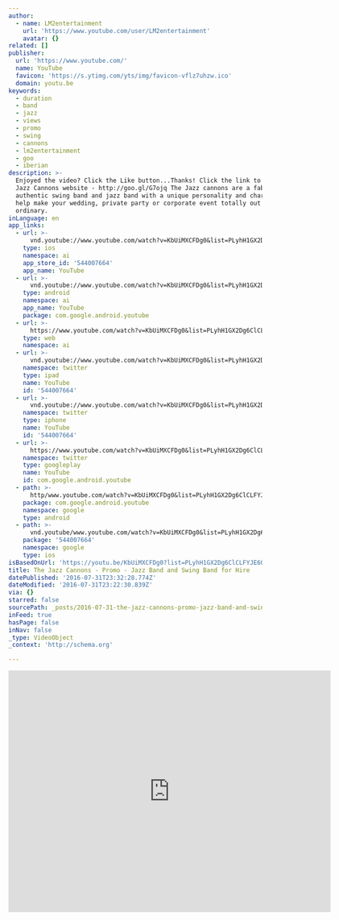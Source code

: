 ```yaml
---
author:
  - name: LM2entertainment
    url: 'https://www.youtube.com/user/LM2entertainment'
    avatar: {}
related: []
publisher:
  url: 'https://www.youtube.com/'
  name: YouTube
  favicon: 'https://s.ytimg.com/yts/img/favicon-vflz7uhzw.ico'
  domain: youtu.be
keywords:
  - duration
  - band
  - jazz
  - views
  - promo
  - swing
  - cannons
  - lm2entertainment
  - goo
  - iberian
description: >-
  Enjoyed the video? Click the Like button...Thanks! Click the link to visit The
  Jazz Cannons website - http://goo.gl/G7ojq The Jazz cannons are a fabulous
  authentic swing band and jazz band with a unique personality and charm that'll
  help make your wedding, private party or corporate event totally out of the
  ordinary.
inLanguage: en
app_links:
  - url: >-
      vnd.youtube://www.youtube.com/watch?v=KbUiMXCFDg0&list=PLyhH1GX2Dg6ClCLFYJE6QR4TA-ZUiCN8G&feature=applinks
    type: ios
    namespace: ai
    app_store_id: '544007664'
    app_name: YouTube
  - url: >-
      vnd.youtube://www.youtube.com/watch?v=KbUiMXCFDg0&list=PLyhH1GX2Dg6ClCLFYJE6QR4TA-ZUiCN8G&feature=applinks
    type: android
    namespace: ai
    app_name: YouTube
    package: com.google.android.youtube
  - url: >-
      https://www.youtube.com/watch?v=KbUiMXCFDg0&list=PLyhH1GX2Dg6ClCLFYJE6QR4TA-ZUiCN8G&feature=applinks
    type: web
    namespace: ai
  - url: >-
      vnd.youtube://www.youtube.com/watch?v=KbUiMXCFDg0&list=PLyhH1GX2Dg6ClCLFYJE6QR4TA-ZUiCN8G&feature=applinks
    namespace: twitter
    type: ipad
    name: YouTube
    id: '544007664'
  - url: >-
      vnd.youtube://www.youtube.com/watch?v=KbUiMXCFDg0&list=PLyhH1GX2Dg6ClCLFYJE6QR4TA-ZUiCN8G&feature=applinks
    namespace: twitter
    type: iphone
    name: YouTube
    id: '544007664'
  - url: >-
      https://www.youtube.com/watch?v=KbUiMXCFDg0&list=PLyhH1GX2Dg6ClCLFYJE6QR4TA-ZUiCN8G
    namespace: twitter
    type: googleplay
    name: YouTube
    id: com.google.android.youtube
  - path: >-
      http/www.youtube.com/watch?v=KbUiMXCFDg0&list=PLyhH1GX2Dg6ClCLFYJE6QR4TA-ZUiCN8G
    package: com.google.android.youtube
    namespace: google
    type: android
  - path: >-
      vnd.youtube/www.youtube.com/watch?v=KbUiMXCFDg0&list=PLyhH1GX2Dg6ClCLFYJE6QR4TA-ZUiCN8G
    package: '544007664'
    namespace: google
    type: ios
isBasedOnUrl: 'https://youtu.be/KbUiMXCFDg0?list=PLyhH1GX2Dg6ClCLFYJE6QR4TA-ZUiCN8G'
title: The Jazz Cannons - Promo - Jazz Band and Swing Band for Hire
datePublished: '2016-07-31T23:32:28.774Z'
dateModified: '2016-07-31T23:22:30.839Z'
via: {}
starred: false
sourcePath: _posts/2016-07-31-the-jazz-cannons-promo-jazz-band-and-swing-band-for-hire.md
inFeed: true
hasPage: false
inNav: false
_type: VideoObject
_context: 'http://schema.org'

---
```

<iframe src="https://cdn.embedly.com/widgets/media.html?src=https%3A%2F%2Fwww.youtube.com%2Fembed%2Fvideoseries%3Flist%3DPLyhH1GX2Dg6ClCLFYJE6QR4TA-ZUiCN8G&amp;url=http%3A%2F%2Fwww.youtube.com%2Fwatch%3Fv%3DKbUiMXCFDg0&amp;image=https%3A%2F%2Fi.ytimg.com%2Fvi%2FKbUiMXCFDg0%2Fhqdefault.jpg&amp;key=b7d04c9b404c499eba89ee7072e1c4f7&amp;type=text%2Fhtml&amp;schema=youtube" width="640" height="480" scrolling="no" frameborder="0" allowfullscreen="" style=""></iframe>